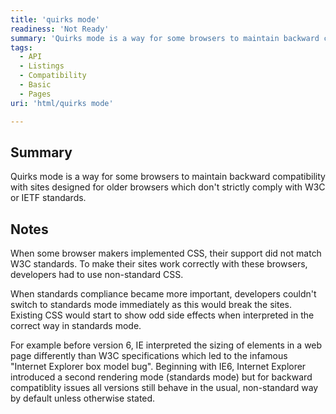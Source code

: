 ```yaml
---
title: 'quirks mode'
readiness: 'Not Ready'
summary: 'Quirks mode is a way for some browsers to maintain backward compatibility with sites designed for older browsers which don''t strictly comply with W3C or IETF standards.'
tags:
  - API
  - Listings
  - Compatibility
  - Basic
  - Pages
uri: 'html/quirks mode'

---
```

## Summary

Quirks mode is a way for some browsers to maintain backward compatibility with sites designed for older browsers which don't strictly comply with W3C or IETF standards.

## Notes

When some browser makers implemented CSS, their support did not match W3C standards. To make their sites work correctly with these browsers, developers had to use non-standard CSS.

When standards compliance became more important, developers couldn't switch to standards mode immediately as this would break the sites. Existing CSS would start to show odd side effects when interpreted in the correct way in standards mode.

For example before version 6, IE interpreted the sizing of elements in a web page differently than W3C specifications which led to the infamous "Internet Explorer box model bug". Beginning with IE6, Internet Explorer introduced a second rendering mode (standards mode) but for backward compatiblity issues all versions still behave in the usual, non-standard way by default unless otherwise stated.
